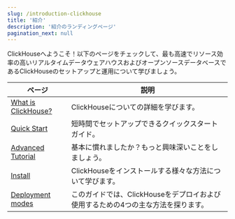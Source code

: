 ```yaml
---
slug: /introduction-clickhouse
title: '紹介'
description: '紹介のランディングページ'
pagination_next: null
---
```


ClickHouseへようこそ！以下のページをチェックして、最も高速でリソース効率の高いリアルタイムデータウェアハウスおよびオープンソースデータベースであるClickHouseのセットアップと運用について学びましょう。

| ページ                                           | 説明                                                             |
|------------------------------------------------|------------------------------------------------------------------|
| [What is ClickHouse?](about-us/intro.mdx)      | ClickHouseについての詳細を学びます。                                |
| [Quick Start](quick-start.mdx)                 | 短時間でセットアップできるクイックスタートガイド。                     |           
| [Advanced Tutorial](tutorial.md)               | 基本に慣れましたか？もっと興味深いことをしましょう。                   |
| [Install](getting-started/install/install.mdx) | ClickHouseをインストールする様々な方法について学びます。               |
| [Deployment modes](deployment-modes.md)        | このガイドでは、ClickHouseをデプロイおよび使用するための4つの主な方法を探ります。 | 

